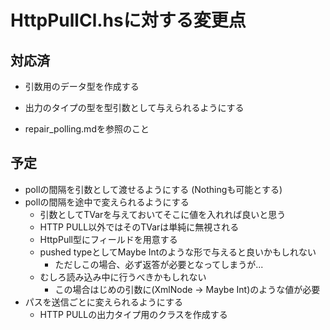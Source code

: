 HttpPullCl.hsに対する変更点
===========================

対応済
------

* 引数用のデータ型を作成する
* 出力のタイプの型を型引数として与えられるようにする

* repair_polling.mdを参照のこと

予定
----

* pollの間隔を引数として渡せるようにする (Nothingも可能とする)
* pollの間隔を途中で変えられるようにする
	+ 引数としてTVarを与えておいてそこに値を入れれば良いと思う
	+ HTTP PULL以外ではそのTVarは単純に無視される
	+ HttpPull型にフィールドを用意する
	+ pushed typeとしてMaybe Intのような形で与えると良いかもしれない
		- ただしこの場合、必ず返答が必要となってしまうが...
	+ むしろ読み込み中に行うべきかもしれない
		- この場合はじめの引数に(XmlNode -> Maybe Int)のような値が必要
* パスを送信ごとに変えられるようにする
	+ HTTP PULLの出力タイプ用のクラスを作成する
